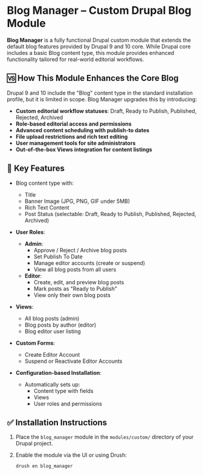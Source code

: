 # Blog Manager – Custom Drupal Blog Module

**Blog Manager** is a fully functional Drupal custom module that extends the default blog features provided by Drupal 9 and 10 core. While Drupal core includes a basic Blog content type, this module provides enhanced functionality tailored for real-world editorial workflows.

## 🆚 How This Module Enhances the Core Blog

Drupal 9 and 10 include the "Blog" content type in the standard installation profile, but it is limited in scope. Blog Manager upgrades this by introducing:

- **Custom editorial workflow statuses**: Draft, Ready to Publish, Published, Rejected, Archived
- **Role-based editorial access and permissions**
- **Advanced content scheduling with publish-to dates**
- **File upload restrictions and rich text editing**
- **User management tools for site administrators**
- **Out-of-the-box Views integration for content listings**

## 🎯 Key Features

- Blog content type with:
  - Title
  - Banner Image (JPG, PNG, GIF under 5MB)
  - Rich Text Content
  - Post Status (selectable: Draft, Ready to Publish, Published, Rejected, Archived)

- **User Roles**:
  - **Admin**:
    - Approve / Reject / Archive blog posts
    - Set Publish To Date
    - Manage editor accounts (create or suspend)
    - View all blog posts from all users
  - **Editor**:
    - Create, edit, and preview blog posts
    - Mark posts as "Ready to Publish"
    - View only their own blog posts

- **Views**:
  - All blog posts (admin)
  - Blog posts by author (editor)
  - Blog editor user listing

- **Custom Forms**:
  - Create Editor Account
  - Suspend or Reactivate Editor Accounts

- **Configuration-based Installation**:
  - Automatically sets up:
    - Content type with fields
    - Views
    - User roles and permissions

## ✅ Installation Instructions

1. Place the `blog_manager` module in the `modules/custom/` directory of your Drupal project.

2. Enable the module via the UI or using Drush:
   ```bash
   drush en blog_manager
